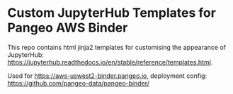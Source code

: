 # Custom JupyterHub Templates for Pangeo AWS Binder

This repo contains html jinja2 templates for customising the appearance of JupyterHub: https://jupyterhub.readthedocs.io/en/stable/reference/templates.html.

Used for https://aws-uswest2-binder.pangeo.io, deployment config: https://github.com/pangeo-data/pangeo-binder/
